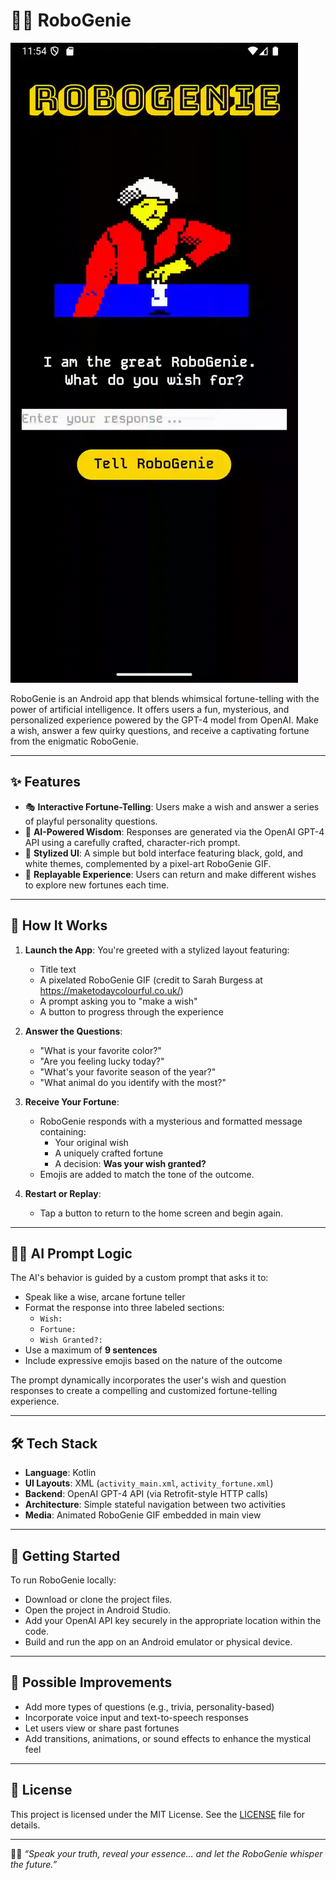 # 🤖🧞 RoboGenie

![RoboGenie Demo](Screen_recording_20250510_235555.gif)

RoboGenie is an Android app that blends whimsical fortune-telling with the power of artificial intelligence. It offers users a fun, mysterious, and personalized experience powered by the GPT-4 model from OpenAI. Make a wish, answer a few quirky questions, and receive a captivating fortune from the enigmatic RoboGenie.

---

## ✨ Features

- 🎭 **Interactive Fortune-Telling**: Users make a wish and answer a series of playful personality questions.
- 🤖 **AI-Powered Wisdom**: Responses are generated via the OpenAI GPT-4 API using a carefully crafted, character-rich prompt.
- 🎨 **Stylized UI**: A simple but bold interface featuring black, gold, and white themes, complemented by a pixel-art RoboGenie GIF.
- 🔁 **Replayable Experience**: Users can return and make different wishes to explore new fortunes each time.

---

## 📱 How It Works

1. **Launch the App**: You're greeted with a stylized layout featuring:
   - Title text
   - A pixelated RoboGenie GIF (credit to Sarah Burgess at https://maketodaycolourful.co.uk/)
   - A prompt asking you to "make a wish"
   - A button to progress through the experience

2. **Answer the Questions**:
   - "What is your favorite color?"
   - "Are you feeling lucky today?"
   - "What's your favorite season of the year?"
   - "What animal do you identify with the most?"

3. **Receive Your Fortune**:
   - RoboGenie responds with a mysterious and formatted message containing:
     - Your original wish
     - A uniquely crafted fortune
     - A decision: **Was your wish granted?**
   - Emojis are added to match the tone of the outcome.

4. **Restart or Replay**:
   - Tap a button to return to the home screen and begin again.

---

## 🧞‍♂️ AI Prompt Logic

The AI's behavior is guided by a custom prompt that asks it to:

- Speak like a wise, arcane fortune teller
- Format the response into three labeled sections:
  - `Wish:`
  - `Fortune:`
  - `Wish Granted?:`
- Use a maximum of **9 sentences**
- Include expressive emojis based on the nature of the outcome

The prompt dynamically incorporates the user's wish and question responses to create a compelling and customized fortune-telling experience.

---

## 🛠 Tech Stack

- **Language**: Kotlin
- **UI Layouts**: XML (`activity_main.xml`, `activity_fortune.xml`)
- **Backend**: OpenAI GPT-4 API (via Retrofit-style HTTP calls)
- **Architecture**: Simple stateful navigation between two activities
- **Media**: Animated RoboGenie GIF embedded in main view

---

## 🚀 Getting Started

To run RoboGenie locally:

- Download or clone the project files.
- Open the project in Android Studio.
- Add your OpenAI API key securely in the appropriate location within the code.
- Build and run the app on an Android emulator or physical device.

---

## 🔮 Possible Improvements

- Add more types of questions (e.g., trivia, personality-based)
- Incorporate voice input and text-to-speech responses
- Let users view or share past fortunes
- Add transitions, animations, or sound effects to enhance the mystical feel

---

## 📄 License

This project is licensed under the MIT License. See the [LICENSE](LICENSE) file for details.

---

🧞‍♂️ *“Speak your truth, reveal your essence… and let the RoboGenie whisper the future.”*

